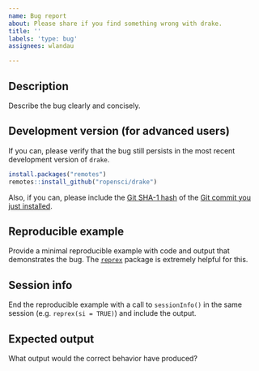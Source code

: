 ```yaml
---
name: Bug report
about: Please share if you find something wrong with drake.
title: ''
labels: 'type: bug'
assignees: wlandau

---
```


## Description

Describe the bug clearly and concisely. 

## Development version (for advanced users)

If you can, please verify that the bug still persists in the most recent development version of `drake`.

```r
install.packages("remotes")
remotes::install_github("ropensci/drake")
```

Also, if you can, please include the [Git SHA-1 hash](https://git-scm.com/book/en/v1/Getting-Started-Git-Basics#Git-Has-Integrity) of the [Git commit you just installed](https://github.com/ropensci/drake/commits/master).

## Reproducible example

Provide a minimal reproducible example with code and output that demonstrates the bug. The [`reprex`](https://github.com/tidyverse/reprex) package is extremely helpful for this.

## Session info

End the reproducible example with a call to `sessionInfo()` in the same session (e.g. `reprex(si = TRUE)`) and include the output.

## Expected output

What output would the correct behavior have produced?
